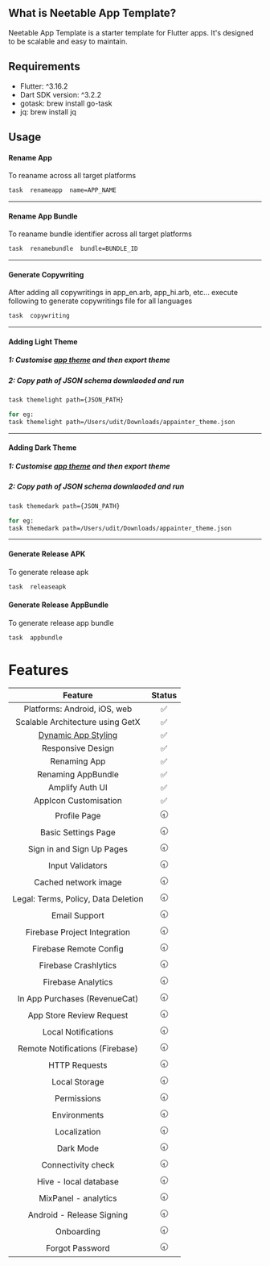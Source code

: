 
## What is **Neetable App Template**?

Neetable App Template is a starter template for Flutter apps.
It's designed to be scalable and easy to maintain.

## Requirements

- Flutter: ^3.16.2
- Dart SDK version: ^3.2.2
- gotask: brew install go-task 
- jq: brew install jq

## Usage
#### Rename App

To reaname across all target platforms

```sh
task  renameapp  name=APP_NAME
```
---
#### Rename App Bundle
To reaname bundle identifier across all target platforms

```sh
task  renamebundle  bundle=BUNDLE_ID
```
---
#### Generate Copywriting

After adding all copywritings in app_en.arb, app_hi.arb, etc...
execute following to generate copywritings file for all languages

```sh
task  copywriting
```
---
#### Adding Light Theme

##### 1: Customise [app theme](https://appainter.dev) and then export theme
##### 2: Copy path of JSON schema downlaoded and run

```sh
task themelight path={JSON_PATH}

for eg:
task themelight path=/Users/udit/Downloads/appainter_theme.json
```
---
#### Adding Dark Theme

##### 1: Customise [app theme](https://appainter.dev) and then export theme
##### 2: Copy path of JSON schema downlaoded and run

```sh
task themedark path={JSON_PATH}

for eg:
task themedark path=/Users/udit/Downloads/appainter_theme.json
```
---
#### Generate Release APK
To generate release apk


```sh
task  releaseapk
```
#### Generate Release AppBundle
To generate release app bundle


```sh
task  appbundle
```

  
  

# Features

| Feature | Status    |
| :---:   | :---: |
| Platforms: Android, iOS, web |✅|
| Scalable Architecture using GetX |✅|
| [Dynamic App Styling](https://appainter.dev) |✅|
| Responsive Design |✅|
| Renaming App |✅|
| Renaming AppBundle |✅|
| Amplify Auth UI | ✅ |
| AppIcon Customisation | ✅ |
| Profile Page | 🕣|
| Basic Settings Page | 🕣 |
| Sign in and Sign Up Pages |🕣|
| Input Validators | 🕣 |
| Cached network image | 🕣 |
| Legal: Terms, Policy, Data Deletion |🕣|
| Email Support | 🕣
| Firebase Project Integration | 🕣
| Firebase Remote Config | 🕣
| Firebase Crashlytics | 🕣
| Firebase Analytics | 🕣
| In App Purchases (RevenueCat) | 🕣
| App Store Review Request | 🕣
| Local Notifications | 🕣
| Remote Notifications (Firebase) | 🕣
| HTTP Requests | 🕣
| Local Storage | 🕣
| Permissions | 🕣
| Environments | 🕣
| Localization | 🕣
| Dark Mode | 🕣
| Connectivity check | 🕣
| Hive - local database | 🕣
| MixPanel - analytics | 🕣
| Android - Release Signing | 🕣
| Onboarding | 🕣
| Forgot Password | 🕣
